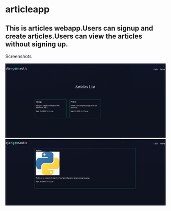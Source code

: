 # articleapp

## This is articles webapp.Users can signup and create articles.Users can view the articles without signing up. 





Screenshots

![Screenshot](/images/screenshot1.png)
![Screenshot](/images/screenshot2.png)
